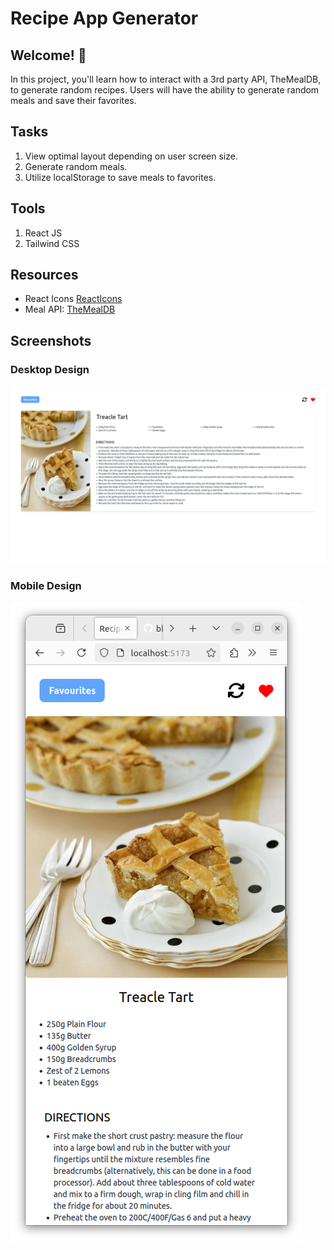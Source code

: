 # Recipe App Generator

## Welcome! 👋

In this project, you'll learn how to interact with a 3rd party API, TheMealDB, to generate random recipes. Users will have the ability to generate random meals and save their favorites.

## Tasks

1. View optimal layout depending on user screen size.
2. Generate random meals.
3. Utilize localStorage to save meals to favorites.

## Tools

1. React JS
2. Tailwind CSS

## Resources

- React Icons [ReactIcons](https://react-icons.github.io/react-icons/)
- Meal API: [TheMealDB](https://www.themealdb.com/)

## Screenshots

### Desktop Design

![Desktop Design](Desktop.png)

### Mobile Design

![Mobile Design](Mobile.png)
